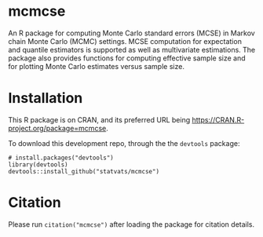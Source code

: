 # mcmcse
An R package for computing Monte Carlo standard
errors (MCSE) in Markov chain Monte Carlo (MCMC) settings. MCSE
computation for expectation and quantile estimators is
supported as well as multivariate estimations. The package also provides 
functions for computing effective sample size and for plotting
Monte Carlo estimates versus sample size.


# Installation
This R package is on CRAN, and its preferred URL being https://CRAN.R-project.org/package=mcmcse.

To download this development repo,  through the the `devtools` package:

```{r}
# install.packages("devtools")
library(devtools)
devtools::install_github("statvats/mcmcse")
```
# Citation
Please run `citation("mcmcse")` after loading the package for citation details.
